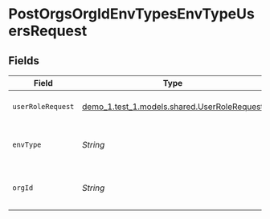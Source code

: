 # PostOrgsOrgIdEnvTypesEnvTypeUsersRequest


## Fields

| Field                                                                                 | Type                                                                                  | Required                                                                              | Description                                                                           |
| ------------------------------------------------------------------------------------- | ------------------------------------------------------------------------------------- | ------------------------------------------------------------------------------------- | ------------------------------------------------------------------------------------- |
| `userRoleRequest`                                                                     | [demo_1.test_1.models.shared.UserRoleRequest](../../models/shared/UserRoleRequest.md) | :heavy_check_mark:                                                                    | The user ID and the role<br/><br/>                                                    |
| `envType`                                                                             | *String*                                                                              | :heavy_check_mark:                                                                    | The Environment Type.<br/><br/>                                                       |
| `orgId`                                                                               | *String*                                                                              | :heavy_check_mark:                                                                    | The Organization ID.<br/><br/>                                                        |